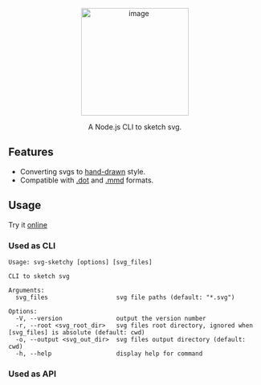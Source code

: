 <p align="center"><img width="214" alt="image" src="https://github.com/sun0day/svg-sketchy/assets/102238922/fabd88bb-478e-475b-bdb6-976b4ddc5d22"></p>

<p align="center"> A Node.js CLI to sketch svg.</p>

## Features

- Converting svgs to [hand-drawn](https://roughjs.com/) style.
- Compatible with [.dot](https://graphviz.org/doc/info/lang.html) and [.mmd](https://mermaid.js.org/ecosystem/integrations-create.html#file-extension) formats.

## Usage

Try it [online](https://fskpf.github.io/)

### Used as CLI

```shell
Usage: svg-sketchy [options] [svg_files]

CLI to sketch svg

Arguments:
  svg_files                   svg file paths (default: "*.svg")

Options:
  -V, --version               output the version number
  -r, --root <svg_root_dir>   svg files root directory, ignored when [svg_files] is absolute (default: cwd)
  -o, --output <svg_out_dir>  svg files output directory (default: cwd)
  -h, --help                  display help for command
```

### Used as API

